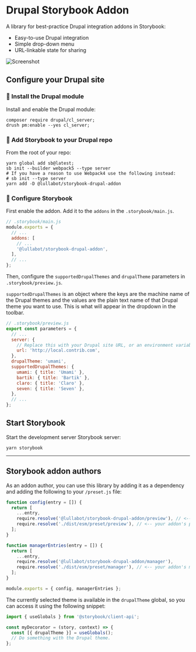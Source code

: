 # Drupal Storybook Addon

A library for best-practice Drupal integration addons in Storybook:

- Easy-to-use Drupal integration
- Simple drop-down menu
- URL-linkable state for sharing

![Screenshot](./assets/screenshot.png)

## Configure your Drupal site

### 🌳 Install the Drupal module

Install and enable the Drupal module:

```console
composer require drupal/cl_server;
drush pm:enable --yes cl_server;
```

### 🌴 Add Storybook to your Drupal repo

From the root of your repo:

```console
yarn global add sb@latest;
sb init --builder webpack5 --type server
# If you have a reason to use Webpack4 use the following instead:
# sb init --type server
yarn add -D @lullabot/storybook-drupal-addon
```

### 🌵 Configure Storybook

First enable the addon. Add it to the `addons` in the `.storybook/main.js`.

```javascript
// .storybook/main.js
module.exports = {
  // ...
  addons: [
    // ...
    '@lullabot/storybook-drupal-addon',
  ],
  // ...
};
```

Then, configure the `supportedDrupalThemes` and `drupalTheme` parameters in `.storybook/preview.js`.

`supportedDrupalThemes` is an object where the keys are the machine name of the Drupal themes and the values are the plain text name of that Drupal theme you want to use. This is what will appear in the dropdown in the toolbar.

```javascript
// .storybook/preview.js
export const parameters = {
  // ...
  server: {
    // Replace this with your Drupal site URL, or an environment variable.
    url: 'http://local.contrib.com',
  },
  drupalTheme: 'umami',
  supportedDrupalThemes: {
    umami: { title: 'Umami' },
    bartik: { title: 'Bartik' },
    claro: { title: 'Claro' },
    seven: { title: 'Seven' },
  },
  // ...
};
```

## Start Storybook

Start the development server Storybook server:

```console
yarn storybook
```

---

## Storybook addon authors

As an addon author, you can use this library by adding it as a dependency and adding the following to your `/preset.js` file:

```js
function config(entry = []) {
  return [
    ...entry,
    require.resolve('@lullabot/storybook-drupal-addon/preview'), // <-- library's preview preset
    require.resolve('./dist/esm/preset/preview'), // <-- your addon's preview preset (if present)
  ];
}

function managerEntries(entry = []) {
  return [
    ...entry,
    require.resolve('@lullabot/storybook-drupal-addon/manager'),
    require.resolve('./dist/esm/preset/manager'), // <-- your addon's manager (if present)
  ];
}

module.exports = { config, managerEntries };
```

The currently selected theme is available in the `drupalTheme` global, so you can access it using the following snippet:

```js
import { useGlobals } from '@storybook/client-api';

const myDecorator = (story, context) => {
  const [{ drupalTheme }] = useGlobals();
  // Do something with the Drupal theme.
};
```
